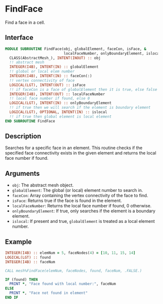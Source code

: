 # FindFace

Find a face in a cell.

## Interface

```fortran
MODULE SUBROUTINE FindFace(obj, globalElement, faceCon, isFace, &
                           localFaceNumber, onlyBoundaryElement, islocal)
  CLASS(AbstractMesh_), INTENT(INOUT) :: obj
  !! abstract mesh
  INTEGER(I4B), INTENT(IN) :: globalElement
  !! global or local elem number
  INTEGER(I4B), INTENT(IN) :: faceCon(:)
  !! vertex connectivity of face
  LOGICAL(LGT), INTENT(OUT) :: isFace
  !! if faceCon is a face of globalElement then it is true, else false
  INTEGER(I4B), INTENT(OUT) :: localFaceNumber
  !! local face number if found, else 0
  LOGICAL(LGT), INTENT(IN) :: onlyBoundaryElement
  !! if true then we will search if the element is boundary element
  LOGICAL(LGT), OPTIONAL, INTENT(IN) :: islocal
  !! if true then global element is local element
END SUBROUTINE FindFace
```

## Description

Searches for a specific face in an element. This routine checks if the specified face connectivity exists in the given element and returns the local face number if found.

## Arguments

- `obj`: The abstract mesh object.
- `globalElement`: The global (or local) element number to search in.
- `faceCon`: Array containing the vertex connectivity of the face to find.
- `isFace`: Returns true if the face is found in the element.
- `localFaceNumber`: Returns the local face number if found, 0 otherwise.
- `onlyBoundaryElement`: If true, only searches if the element is a boundary element.
- `islocal`: If present and true, `globalElement` is treated as a local element number.

## Example

```fortran
INTEGER(I4B) :: elemNum = 5, faceNodes(4) = [10, 11, 15, 14]
LOGICAL(LGT) :: found
INTEGER(I4B) :: faceNum

CALL mesh%FindFace(elemNum, faceNodes, found, faceNum, .FALSE.)

IF (found) THEN
  PRINT *, "Face found with local number:", faceNum
ELSE
  PRINT *, "Face not found in element"
END IF
```
